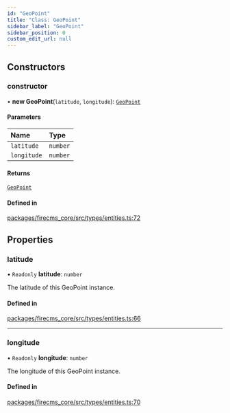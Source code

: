 ```yaml
---
id: "GeoPoint"
title: "Class: GeoPoint"
sidebar_label: "GeoPoint"
sidebar_position: 0
custom_edit_url: null
---
```


## Constructors

### constructor

• **new GeoPoint**(`latitude`, `longitude`): [`GeoPoint`](GeoPoint.md)

#### Parameters

| Name | Type |
| :------ | :------ |
| `latitude` | `number` |
| `longitude` | `number` |

#### Returns

[`GeoPoint`](GeoPoint.md)

#### Defined in

[packages/firecms_core/src/types/entities.ts:72](https://github.com/FireCMSco/firecms/blob/d45f3739/packages/firecms_core/src/types/entities.ts#L72)

## Properties

### latitude

• `Readonly` **latitude**: `number`

The latitude of this GeoPoint instance.

#### Defined in

[packages/firecms_core/src/types/entities.ts:66](https://github.com/FireCMSco/firecms/blob/d45f3739/packages/firecms_core/src/types/entities.ts#L66)

___

### longitude

• `Readonly` **longitude**: `number`

The longitude of this GeoPoint instance.

#### Defined in

[packages/firecms_core/src/types/entities.ts:70](https://github.com/FireCMSco/firecms/blob/d45f3739/packages/firecms_core/src/types/entities.ts#L70)
